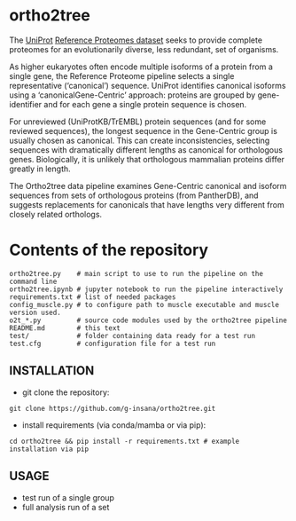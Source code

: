 # ortho2tree

The [UniProt](https://www.uniprot.org) [Reference Proteomes dataset](https://www.uniprot.org/help/reference_proteome) seeks to provide complete proteomes for an evolutionarily diverse, less redundant, set of organisms. 

As higher eukaryotes often encode multiple isoforms of a protein from a single gene, the Reference Proteome pipeline selects a single representative (‘canonical’) sequence. UniProt identifies canonical isoforms using a ‘canonicalGene-Centric’ approach: proteins are grouped by gene-identifier and for each gene a single protein sequence is chosen. 

For unreviewed (UniProtKB/TrEMBL) protein sequences (and for some reviewed sequences), the longest sequence in the Gene-Centric group is usually chosen as canonical. This can create inconsistencies, selecting sequences with dramatically different lengths as canonical for orthologous genes. Biologically, it is unlikely that orthologous mammalian proteins differ greatly in length. 

The Ortho2tree data pipeline examines Gene-Centric canonical and isoform sequences from sets of orthologous proteins (from PantherDB), and suggests replacements for canonicals that have lengths very different from closely related orthologs. 

# Contents of the repository
```
ortho2tree.py    # main script to use to run the pipeline on the command line
ortho2tree.ipynb # jupyter notebook to run the pipeline interactively
requirements.txt # list of needed packages
config_muscle.py # to configure path to muscle executable and muscle version used.
o2t_*.py         # source code modules used by the ortho2tree pipeline
README.md        # this text
test/            # folder containing data ready for a test run
test.cfg         # configuration file for a test run
```

## INSTALLATION
- git clone the repository: 

```git clone https://github.com/g-insana/ortho2tree.git``` 
- install requirements (via conda/mamba or via pip): 

```cd ortho2tree && pip install -r requirements.txt # example installation via pip``` 

## USAGE
- test run of a single group 
- full analysis run of a set 
